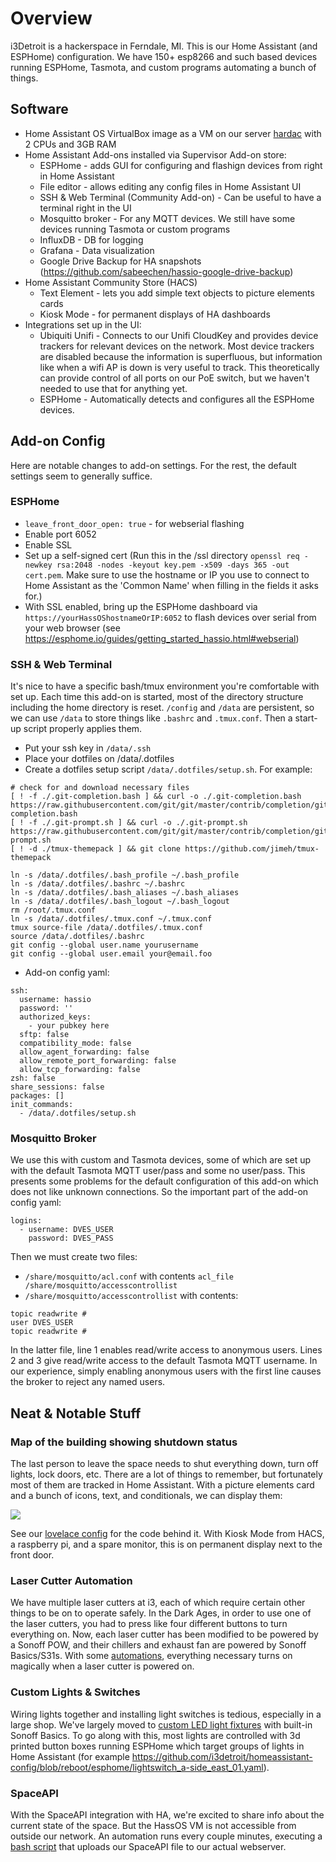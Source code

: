 # Overview
i3Detroit is a hackerspace in Ferndale, MI. This is our Home Assistant (and ESPHome) configuration. We have 150+ esp8266 and such based devices running ESPHome, Tasmota, and custom programs automating a bunch of things.

## Software
* Home Assistant OS VirtualBox image as a VM on our server [hardac](https://www.i3detroit.org/wiki/Hardac) with 2 CPUs and 3GB RAM
* Home Assistant Add-ons installed via Supervisor Add-on store:
  * ESPHome - adds GUI for configuring and flashign devices from right in Home Assistant
  * File editor - allows editing any config files in Home Assistant UI
  * SSH & Web Terminal (Community Add-on) - Can be useful to have a terminal right in the UI
  * Mosquitto broker - For any MQTT devices. We still have some devices running Tasmota or custom programs
  * InfluxDB - DB for logging
  * Grafana - Data visualization
  * Google Drive Backup for HA snapshots (https://github.com/sabeechen/hassio-google-drive-backup)
* Home Assistant Community Store (HACS)
  * Text Element - lets you add simple text objects to picture elements cards
  * Kiosk Mode - for permanent displays of HA dashboards
* Integrations set up in the UI:
  * Ubiquiti Unifi - Connects to our Unifi CloudKey and provides device trackers for relevant devices on the network. Most device trackers are disabled because the information is superfluous, but information like when a wifi AP is down is very useful to track. This theoretically can provide control of all ports on our PoE switch, but we haven't needed to use that for anything yet.
  * ESPHome - Automatically detects and configures all the ESPHome devices.


## Add-on Config
Here are notable changes to add-on settings. For the rest, the default settings seem to generally suffice.

### ESPHome
* `leave_front_door_open: true` - for webserial flashing
* Enable port 6052
* Enable SSL
* Set up a self-signed cert (Run this in the /ssl directory `openssl req -newkey rsa:2048 -nodes -keyout key.pem -x509 -days 365 -out cert.pem`. Make sure to use the hostname or IP you use to connect to Home Assistant as the 'Common Name' when filling in the fields it asks for.)
* With SSL enabled, bring up the ESPHome dashboard via `https://yourHassOShostnameOrIP:6052` to flash devices over serial from your web browser (see https://esphome.io/guides/getting_started_hassio.html#webserial)

### SSH & Web Terminal
It's nice to have a specific bash/tmux environment you're comfortable with set up. Each time this add-on is started, most of the directory structure including the home directory is reset. `/config` and `/data` are persistent, so we can use `/data` to store things like `.bashrc` and `.tmux.conf`. Then a start-up script properly applies them.
* Put your ssh key in `/data/.ssh`
* Place your dotfiles on /data/.dotfiles
* Create a dotfiles setup script `/data/.dotfiles/setup.sh`. For example:
```
# check for and download necessary files
[ ! -f ./.git-completion.bash ] && curl -o ./.git-completion.bash https://raw.githubusercontent.com/git/git/master/contrib/completion/git-completion.bash
[ ! -f ./.git-prompt.sh ] && curl -o ./.git-prompt.sh https://raw.githubusercontent.com/git/git/master/contrib/completion/git-prompt.sh
[ ! -d ./tmux-themepack ] && git clone https://github.com/jimeh/tmux-themepack

ln -s /data/.dotfiles/.bash_profile ~/.bash_profile
ln -s /data/.dotfiles/.bashrc ~/.bashrc
ln -s /data/.dotfiles/.bash_aliases ~/.bash_aliases
ln -s /data/.dotfiles/.bash_logout ~/.bash_logout
rm /root/.tmux.conf
ln -s /data/.dotfiles/.tmux.conf ~/.tmux.conf
tmux source-file /data/.dotfiles/.tmux.conf
source /data/.dotfiles/.bashrc
git config --global user.name yourusername
git config --global user.email your@email.foo
```
* Add-on config yaml:
```
ssh:
  username: hassio
  password: ''
  authorized_keys:
    - your pubkey here
  sftp: false
  compatibility_mode: false
  allow_agent_forwarding: false
  allow_remote_port_forwarding: false
  allow_tcp_forwarding: false
zsh: false
share_sessions: false
packages: []
init_commands:
  - /data/.dotfiles/setup.sh
```

### Mosquitto Broker
We use this with custom and Tasmota devices, some of which are set up with the default Tasmota MQTT user/pass and some no user/pass. This presents some problems for the default configuration of this add-on which does not like unknown connections. So the important part of the add-on config yaml:
```
logins:
  - username: DVES_USER
    password: DVES_PASS
```
Then we must create two files:
* `/share/mosquitto/acl.conf` with contents `acl_file /share/mosquitto/accesscontrollist`
* `/share/mosquitto/accesscontrollist` with contents:
```
topic readwrite #
user DVES_USER
topic readwrite #
```
In the latter file, line 1 enables read/write access to anonymous users. Lines 2 and 3 give read/write access to the default Tasmota MQTT username. In our experience, simply enabling anonymous users with the first line causes the broker to reject any named users.

## Neat & Notable Stuff
### Map of the building showing shutdown status
The last person to leave the space needs to shut everything down, turn off lights, lock doors, etc. There are a lot of things to remember, but fortunately most of them are tracked in Home Assistant. With a picture elements card and a bunch of icons, text, and conditionals, we can display them:

![](https://www.i3detroit.org/wi/images/a/af/Status_map.png)

See our [lovelace config](https://github.com/i3detroit/homeassistant-config/.storage/lovelace) for the code behind it. With Kiosk Mode from HACS, a raspberry pi, and a spare monitor, this is on permanent display next to the front door.

### Laser Cutter Automation
We have multiple laser cutters at i3, each of which require certain other things to be on to operate safely. In the Dark Ages, in order to use one of the laser cutters, you had to press like four different buttons to turn everything on. Now, each laser cutter has been modified to be powered by a Sonoff POW, and their chillers and exhaust fan are powered by Sonoff Basics/S31s. With some [automations](https://github.com/i3detroit/homeassistant-config/blob/reboot/automations/laser_cutters.yaml), everything necessary turns on magically when a laser cutter is powered on.

### Custom Lights & Switches
Wiring lights together and installing light switches is tedious, especially in a large shop. We've largely moved to [custom LED light fixtures](https://www.i3detroit.org/wiki/User:Mkfink/LED_tube_fixture) with built-in Sonoff Basics. To go along with this, most lights are controlled with 3d printed button boxes running ESPHome which target groups of lights in Home Assistant (for example https://github.com/i3detroit/homeassistant-config/blob/reboot/esphome/lightswitch_a-side_east_01.yaml).

### SpaceAPI
With the SpaceAPI integration with HA, we're excited to share info about the current state of the space. But the HassOS VM is not accessible from outside our network. An automation runs every couple minutes, executing a [bash script](https://github.com/i3detroit/homeassistant-config/blob/reboot/shell/spaceapi_upload.sh) that uploads our SpaceAPI file to our actual webserver.
